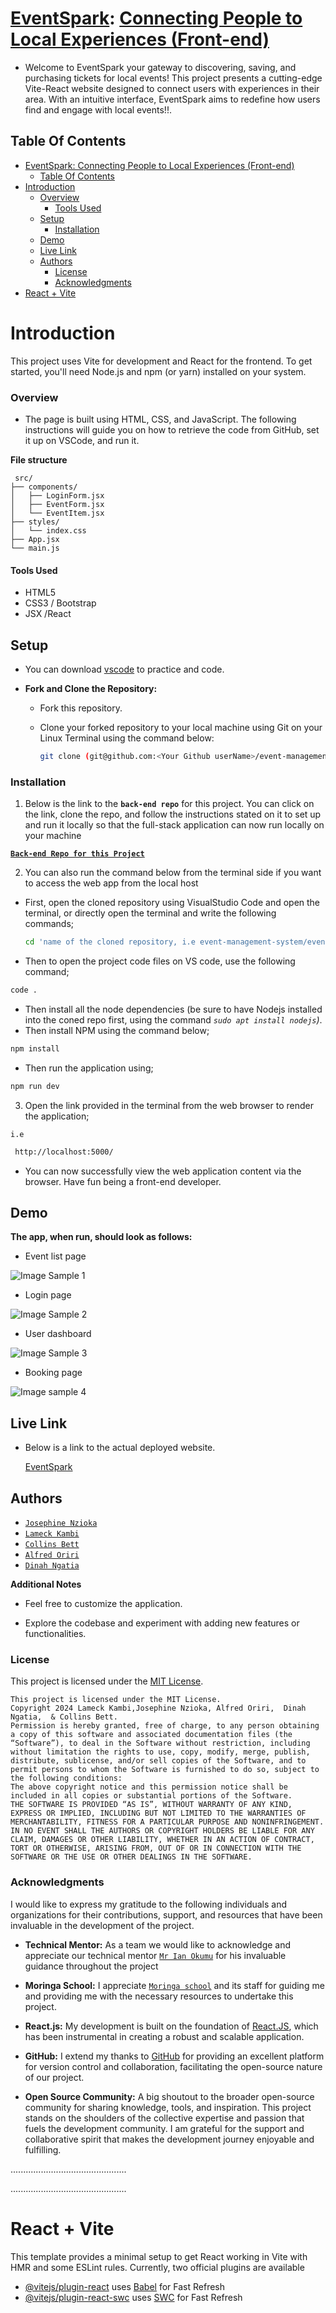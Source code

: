 # **<u>EventSpark</u>**: <u>Connecting People to Local Experiences (Front-end)</u>

- Welcome to EventSpark your gateway to discovering, saving, and purchasing tickets for local events! This project presents a cutting-edge Vite-React website designed to connect users with experiences in their area. With an intuitive interface, EventSpark aims to redefine how users find and engage with local events!!.

## Table Of Contents

- [EventSpark: Connecting People to Local Experiences (Front-end)](#eventspark-connecting-people-to-local-experiences-front-end)
  - [Table Of Contents](#table-of-contents)
- [Introduction](#introduction)
    - [Overview](#overview)
      - [Tools Used](#tools-used)
  - [Setup](#setup)
    - [Installation](#installation)
  - [Demo](#demo)
  - [Live Link](#live-link)
  - [Authors](#authors)
    - [License](#license)
    - [Acknowledgments](#acknowledgments)
- [React + Vite](#react--vite)

# Introduction

This project uses Vite for development and React for the frontend. To get started, you'll need Node.js and npm (or yarn) installed on your system.


### Overview

- The page is built using HTML, CSS, and JavaScript. The following instructions will guide you on how to retrieve the code from GitHub, set it up on VSCode, and run it.


**File structure**

```
 src/
├── components/
│   ├── LoginForm.jsx
│   ├── EventForm.jsx
│   └── EventItem.jsx
├── styles/
│   └── index.css
├── App.jsx
└── main.js
```

#### Tools Used

- HTML5
- CSS3 / Bootstrap
- JSX /React


## Setup

- You can download [vscode](https://code.visualstudio.com/download) to practice and code.

- **Fork and Clone the Repository:**

   - Fork this repository.  
   - Clone your forked repository to your local machine using Git on your Linux Terminal using the command below:

     ```bash
     git clone (git@github.com:<Your Github userName>/event-management-system.git)
     ```


### Installation

1. Below is the link to the **`back-end repo`** for this project. You can click on the link, clone the repo, and follow the instructions stated on it to set up and run it locally so that the full-stack application can now run locally on your machine 

[**`Back-end Repo for this Project`**](https://github.com/collinsbett023/events-management-backend.git)


2. You can also run the command below from the terminal side if you want to access the web app from the local host

- First, open the cloned repository using VisualStudio Code and open the terminal, or directly open the terminal and write the following commands;

  ```bash
  cd 'name of the cloned repository, i.e event-management-system/event-management-app'
  ```

- Then to open the project code files on VS code, use the following command;

```bash
code .
```

- Then install all the node dependencies (be sure to have Nodejs installed into the coned repo first, using the command *`sudo apt install nodejs`)*.
- Then install NPM using the command below;
  
```bash
npm install
```
  
- Then run the application using;
  
```bash
npm run dev
```

3. Open the link provided in the terminal from the web browser to render the application;


`i.e`
```bash
 http://localhost:5000/
```

- You can now successfully view the web application content via the browser.
Have fun being a front-end developer.


## Demo

**The app, when run, should look as follows:**

- Event list page

![Image Sample 1](/event-management-app/src/assets/Eventlist.png)

- Login page

![Image Sample 2](/event-management-app/src/assets/Loginpage.png)


- User dashboard

![Image Sample 3](/event-management-app/src/assets/Userdashboard.png)

- Booking page

![Image sample 4](/event-management-app/src/assets/Bookingpage.png)


## Live Link

- Below is a link to the actual deployed website.

    [EventSpark](https://event-management-system-iicb.onrender.com/)


## Authors

- [`Josephine Nzioka`](https://github.com/SafnetCo2)
- [`Lameck Kambi`](https://github.com/LameckKambi)
- [`Collins Bett`](https://github.com/collinsbett023)
- [`Alfred Oriri`](https://github.com/Oriri04)
- [`Dinah Ngatia`](https://github.com/Dinah-Ngatia5) 

**Additional Notes**

- Feel free to customize the application.

- Explore the codebase and experiment with adding new features or functionalities.

### License
This project is licensed under the [MIT License](LICENSE).
```
This project is licensed under the MIT License.
Copyright 2024 Lameck Kambi,Josephine Nzioka, Alfred Oriri,  Dinah Ngatia,  & Collins Bett.
Permission is hereby granted, free of charge, to any person obtaining a copy of this software and associated documentation files (the “Software”), to deal in the Software without restriction, including without limitation the rights to use, copy, modify, merge, publish, distribute, sublicense, and/or sell copies of the Software, and to permit persons to whom the Software is furnished to do so, subject to the following conditions:
The above copyright notice and this permission notice shall be included in all copies or substantial portions of the Software.
THE SOFTWARE IS PROVIDED “AS IS”, WITHOUT WARRANTY OF ANY KIND, EXPRESS OR IMPLIED, INCLUDING BUT NOT LIMITED TO THE WARRANTIES OF MERCHANTABILITY, FITNESS FOR A PARTICULAR PURPOSE AND NONINFRINGEMENT. IN NO EVENT SHALL THE AUTHORS OR COPYRIGHT HOLDERS BE LIABLE FOR ANY CLAIM, DAMAGES OR OTHER LIABILITY, WHETHER IN AN ACTION OF CONTRACT, TORT OR OTHERWISE, ARISING FROM, OUT OF OR IN CONNECTION WITH THE SOFTWARE OR THE USE OR OTHER DEALINGS IN THE SOFTWARE.
```


### Acknowledgments

I would like to express my gratitude to the following individuals and organizations for their contributions, support, and resources that have been invaluable in the development of the project.

- **Technical Mentor:** As a team we would like to acknowledge and appreciate our  technical mentor [`Mr Ian Okumu`](https://github.com/otsembo) for his invaluable guidance throughout the project

- **Moringa School:** I appreciate [`Moringa school`](https://www.googleadservices.com/pagead/aclk?sa=L&ai=DChcSEwiK9-Tw_aKEAxU2QUECHcwOCDoYABAAGgJ3cw&ase=2&gclid=EAIaIQobChMIivfk8P2ihAMVNkFBAh3MDgg6EAAYASAAEgJSB_D_BwE&ohost=www.google.com&cid=CAASJORoHa2LLpPz846DBxVhhEyz_mIvcNnHZ_R4tWoL3IuSCcmYsA&sig=AOD64_04tJFd3Gstl7m-sNfbwiempwyFwg&q&nis=4&adurl&ved=2ahUKEwifmODw_aKEAxUhRKQEHaoDBq0Q0Qx6BAgFEAE) and its staff for guiding me and  providing me with the necessary resources to undertake this project.


- **React.js:** My development is built on the foundation of [React.JS](https://react.dev/), which has been instrumental in creating a robust and scalable application.

- **GitHub:** I extend my thanks to [GitHub](https://github.com/) for providing an excellent platform for version control and collaboration, facilitating the open-source nature of our project.

- **Open Source Community:** A big shoutout to the broader open-source community for sharing knowledge, tools, and inspiration. This project stands on the shoulders of the collective expertise and passion that fuels the development community.
I am grateful for the support and collaborative spirit that makes the development journey enjoyable and fulfilling.

..............................................

..............................................

# React + Vite

This template provides a minimal setup to get React working in Vite with HMR and some ESLint rules.
Currently, two official plugins are available

- [@vitejs/plugin-react](https://github.com/vitejs/vite-plugin-react/blob/main/packages/plugin-react/README.md) uses [Babel](https://babeljs.io/) for Fast Refresh
- [@vitejs/plugin-react-swc](https://github.com/vitejs/vite-plugin-react-swc) uses [SWC](https://swc.rs/) for Fast Refresh
